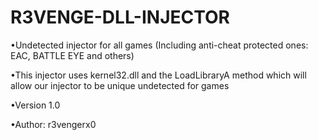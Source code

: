 # R3VENGE-DLL-INJECTOR

•Undetected injector for all games (Including anti-cheat protected ones: EAC, BATTLE EYE and others)

•This injector uses kernel32.dll and the LoadLibraryA method which will allow our injector to be unique undetected for games

•Version 1.0

•Author: r3vengerx0 
